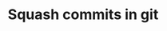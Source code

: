 ---
title: Squash commits in git
tags: [Github, Git]
style: fill
color: warning
description: Squash useless commits.
external_url: https://medium.com/faun/squash-commits-in-git-80294e11218d
---
